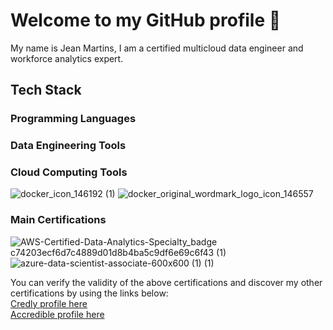 # Welcome to my GitHub profile 👋

My name is Jean Martins, I am a certified multicloud data engineer and workforce analytics expert.

## Tech Stack

### Programming Languages



### Data Engineering Tools



### Cloud Computing Tools

![docker_icon_146192 (1)](https://github.com/martins-jean/martins-jean/assets/118685801/5de0d131-8123-4948-9806-922536a88a2a)
![docker_original_wordmark_logo_icon_146557](https://github.com/martins-jean/martins-jean/assets/118685801/3e9e6e18-cb93-4d7b-bc25-6391674e3da9)


### Main Certifications

![AWS-Certified-Data-Analytics-Specialty_badge c74203ecf6d7c4889d01d8b4ba5c9df6e69c6f43 (1)](https://github.com/martins-jean/martins-jean/assets/118685801/b19d9f5a-1572-4ea3-8261-996bf9c1ae2f)
![azure-data-scientist-associate-600x600 (1) (1)](https://github.com/martins-jean/martins-jean/assets/118685801/7df3e0a8-d490-4ef6-9579-4e9d23e435aa)




You can verify the validity of the above certifications and discover my other certifications by using the links below: <br>
<a href="https://www.credly.com/users/jean-martins.ai">Credly profile here</a> <br>
<a href="https://www.credential.net/profile/2023dataengineer/wallet#gs.4zazkd">Accredible profile here</a>











